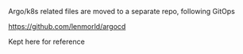 Argo/k8s related files are moved to a separate repo, following GitOps 

https://github.com/lenmorld/argocd

Kept here for reference